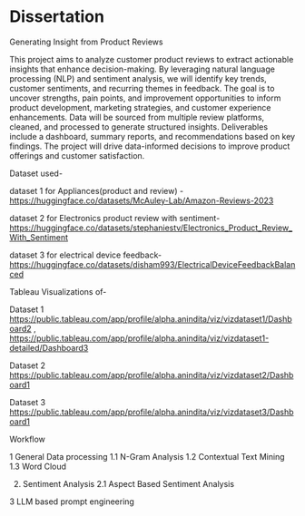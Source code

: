 # Dissertation
Generating Insight from Product Reviews

This project aims to analyze customer product reviews to extract actionable insights that enhance decision-making. By leveraging natural language processing (NLP) and sentiment analysis, we will identify key trends, customer sentiments, and recurring themes in feedback. The goal is to uncover strengths, pain points, and improvement opportunities to inform product development, marketing strategies, and customer experience enhancements. Data will be sourced from multiple review platforms, cleaned, and processed to generate structured insights. Deliverables include a dashboard, summary reports, and recommendations based on key findings. The project will drive data-informed decisions to improve product offerings and customer satisfaction.

Dataset used- 

dataset 1 for Appliances(product and review) - https://huggingface.co/datasets/McAuley-Lab/Amazon-Reviews-2023 

dataset 2 for Electronics product review with sentiment- https://huggingface.co/datasets/stephaniestv/Electronics_Product_Review_With_Sentiment

dataset 3 for electrical device feedback- https://huggingface.co/datasets/disham993/ElectricalDeviceFeedbackBalanced

Tableau Visualizations of-

Dataset 1 https://public.tableau.com/app/profile/alpha.anindita/viz/vizdataset1/Dashboard2 , https://public.tableau.com/app/profile/alpha.anindita/viz/vizdataset1-detailed/Dashboard3

Dataset 2 https://public.tableau.com/app/profile/alpha.anindita/viz/vizdataset2/Dashboard1

Dataset 3 https://public.tableau.com/app/profile/alpha.anindita/viz/vizdataset3/Dashboard1


Workflow

1 General Data processing 
1.1 N-Gram Analysis
1.2 Contextual Text Mining
1.3 Word Cloud

2. Sentiment Analysis
2.1 Aspect Based Sentiment Analysis
   
3 LLM based prompt engineering
